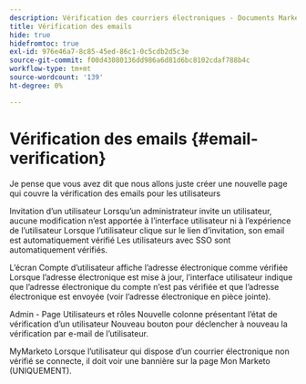 ```yaml
---
description: Vérification des courriers électroniques - Documents Marketo - Documentation du produit
title: Vérification des emails
hide: true
hidefromtoc: true
exl-id: 976e46a7-8c85-45ed-86c1-0c5cdb2d5c3e
source-git-commit: f00d43080136dd986a6d81d6bc8102cdaf788b4c
workflow-type: tm+mt
source-wordcount: '139'
ht-degree: 0%

---
```


# Vérification des emails {#email-verification}

Je pense que vous avez dit que nous allons juste créer une nouvelle page qui couvre la vérification des emails pour les utilisateurs

Invitation d’un utilisateur Lorsqu’un administrateur invite un utilisateur, aucune modification n’est apportée à l’interface utilisateur ni à l’expérience de l’utilisateur Lorsque l’utilisateur clique sur le lien d’invitation, son email est automatiquement vérifié Les utilisateurs avec SSO sont automatiquement vérifiés.

L’écran Compte d’utilisateur affiche l’adresse électronique comme vérifiée Lorsque l’adresse électronique est mise à jour, l’interface utilisateur indique que l’adresse électronique du compte n’est pas vérifiée et que l’adresse électronique est envoyée (voir l’adresse électronique en pièce jointe).

Admin - Page Utilisateurs et rôles Nouvelle colonne présentant l’état de vérification d’un utilisateur Nouveau bouton pour déclencher à nouveau la vérification par e-mail de l’utilisateur.

MyMarketo Lorsque l’utilisateur qui dispose d’un courrier électronique non vérifié se connecte, il doit voir une bannière sur la page Mon Marketo (UNIQUEMENT).
